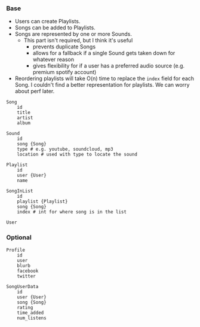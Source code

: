 ### Base

* Users can create Playlists.
* Songs can be added to Playlists.
* Songs are represented by one or more Sounds.
  * This part isn't required, but I think it's useful
    * prevents duplicate Songs
    * allows for a fallback if a single Sound gets taken down for whatever reason
    * gives flexibility for if a user has a preferred audio source (e.g. premium spotify account)
* Reordering playlists will take O(n) time to replace the `index` field for each Song. I couldn't find a better representation for playlists. We can worry about perf later.

```
Song
    id
    title
    artist
    album

Sound
    id
    song {Song}
    type # e.g. youtube, soundcloud, mp3
    location # used with type to locate the sound

Playlist
    id
    user {User}
    name

SongInList
    id
    playlist {Playlist}
    song {Song}
    index # int for where song is in the list

User
```

### Optional

```
Profile
    id
    user
    blurb
    facebook
    twitter

SongUserData
    id
    user {User}
    song {Song}
    rating
    time_added
    num_listens
```

